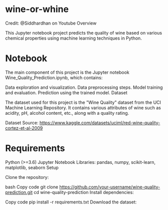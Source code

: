 # wine-or-whine
Credit: @Siddhardhan on Youtube
Overview

This Jupyter notebook project predicts the quality of wine based on various chemical properties using machine learning techniques in Python.

# Notebook

The main component of this project is the Jupyter notebook Wine_Quality_Prediction.ipynb, which contains:

Data exploration and visualization.
Data preprocessing steps.
Model training and evaluation.
Prediction using the trained model.
Dataset

The dataset used for this project is the "Wine Quality" dataset from the UCI Machine Learning Repository. It contains various attributes of wine such as acidity, pH, alcohol content, etc., along with a quality rating.

Dataset Source: https://www.kaggle.com/datasets/uciml/red-wine-quality-cortez-et-al-2009
# Requirements

Python (>=3.6)
Jupyter Notebook
Libraries: pandas, numpy, scikit-learn, matplotlib, seaborn
Setup

Clone the repository:

bash
Copy code
git clone https://github.com/your-username/wine-quality-prediction.git
cd wine-quality-prediction
Install dependencies:

Copy code
pip install -r requirements.txt
Download the dataset:



